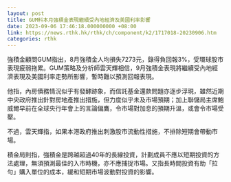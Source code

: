 ```yaml
---
layout: post
title: GUM料本月強積金表現繼續受內地經濟及美國利率影響
date: 2023-09-06 17:46:18.000000000 +08:00
link: https://news.rthk.hk/rthk/ch/component/k2/1717018-20230906.htm
categories: rthk
---
```


強積金顧問GUM指出，8月強積金人均損失7273元，錄得負回報3%，受環球股市表現疲弱拖累。GUM策略及分析師雲天輝相信，9月強積金表現將繼續受內地經濟表現及美國利率走勢所影響，暫時難以預測回報表現。

他指，內房債務情況似乎有發酵跡象，而信託基金還款問題亦逐步浮現，雖然近期中央政府推出針對房地產推出措施，但力度似乎未及市場預期；加上聯儲局主席鮑威爾早前在全球央行年會上的言論偏鷹，令市場對加息的預期升溫，或會令市場受壓。

不過，雲天輝指，如果本港政府推出刺激股市流動性措施，不排除短期會帶動市場。

積金局則指，強積金是跨越超過40年的長線投資，計劃成員不應以短期投資的方法處理，無須預測最佳的入市時機，亦不應捕捉市場。又指長時間投資有助「拉勻」購入單位的成本，緩和短期市場波動對投資的影響。
